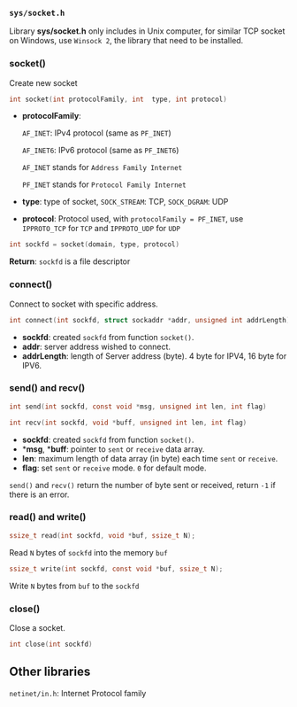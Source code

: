 ### ``sys/socket.h``

Library **sys/socket.h** only includes in Unix computer, for similar TCP socket on Windows, use ``Winsock 2``, the library that need to be installed.

### socket()

Create new socket

```c
int socket(int protocolFamily, int  type, int protocol)
```

* **protocolFamily**: 

    ``AF_INET``: IPv4 protocol (same as ``PF_INET``)

    ``AF_INET6``: IPv6 protocol (same as ``PF_INET6``)

    ``AF_INET`` stands for ``Address Family Internet``

    ``PF_INET`` stands for ``Protocol Family Internet``

* **type**: type of socket, ``SOCK_STREAM``: TCP, ``SOCK_DGRAM``: UDP
* **protocol**: Protocol used, with ``protocolFamily = PF_INET``, use ``IPPROTO_TCP`` for ``TCP`` and ``IPPROTO_UDP`` for ``UDP``

```c
int sockfd = socket(domain, type, protocol)
```

**Return**: ``sockfd`` is a file descriptor

### connect()

Connect to socket with specific address.

```c
int connect(int sockfd, struct sockaddr *addr, unsigned int addrLength) 
```

*  **sockfd**: created ``sockfd`` from function ``socket()``.
*  **addr**: server address wished to connect.
*  **addrLength**: length of Server address (byte). 4 byte for IPV4, 16 byte for IPV6.

### send() and recv()

```c
int send(int sockfd, const void *msg, unsigned int len, int flag) 
```
```c
int recv(int sockfd, void *buff, unsigned int len, int flag)
```

*  **sockfd**: created ``sockfd`` from function ``socket()``.
* ***msg**, ***buff**: pointer to ``sent`` or ``receive`` data array.
* **len**: maximum length of data array (in byte) each time ``sent`` or ``receive``.
* **flag**: set ``sent`` or ``receive`` mode. ``0`` for default mode.

``send()`` and  ``recv()`` return the number of byte sent or received, return ``-1`` if there is an error.


### read() and write()

```c
ssize_t read(int sockfd, void *buf, ssize_t N);
```

Read ``N`` bytes of ``sockfd`` into the memory ``buf``

```c
ssize_t write(int sockfd, const void *buf, ssize_t N);
```

Write ``N`` bytes from ``buf`` to the ``sockfd``

### close()

Close a socket.

```c
int close(int sockfd)
```

## Other libraries

``netinet/in.h``: Internet Protocol family